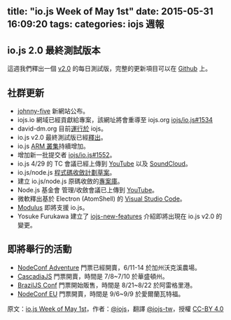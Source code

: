 title: "io.js Week of May 1st"
date: 2015-05-31 16:09:20
tags:
categories: iojs 週報
---


## io.js 2.0 最終測試版本

這週我們釋出一個 [v2.0](https://iojs.org/download/nightly/v2.0.0-nightly20150501b4ad5d7050/) 的每日測試版，完整的更新項目可以在 [Github](https://github.com/iojs/io.js/blob/v1.x/CHANGELOG.md) 上。

## 社群更新

* [johnny-five](http://johnny-five.io/) 新網站公布。
* iojs.io 網域已經貢獻給專案，該網址將會重導至 iojs.org [iojs/io.js#1534](https://github.com/iojs/io.js/issues/1534)
* david-dm.org 目前[運行於](https://twitter.com/_alanshaw/status/592855646124531713) iojs。
* io.js v2.0 最終測試版已經[釋出](https://iojs.org/download/nightly/v2.0.0-nightly20150501b4ad5d7050/)。
* io.js [ARM 叢集](https://twitter.com/rvagg/status/593226114992087041)持續增加。
* 增加新一批提交者 [iojs/io.js#1552](https://github.com/iojs/io.js/issues/1552)。
* io.js 4/29 的 TC 會議已經上傳到 [YouTube](https://www.youtube.com/watch?v=-e675TT4WEA) 以及
[SoundCloud](https://twitter.com/dotproto/status/594145574204510208)。
* io.js/node.js [程式碼收斂計劃草案](https://github.com/jasnell/dev-policy/blob/master/convergence.md)。
* 建立 io.js/node.js 原碼收斂的[專案庫](https://github.com/jasnell/node.js-convergence)。
* Node.js 基金會 管理/收斂會議已上傳到 [YouTube](https://www.youtube.com/watch?v=u9h0s3YtNAU)。
* 微軟釋出基於 Electron (AtomShell) 的 [Visual Studio Code](https://code.visualstudio.com/)。
* [Modulus](http://blog.modulus.io/upcoming-updates-for-nodejs-applications) 即將支援 io.js。
* Yosuke Furukawa 建立了 [iojs-new-features](https://github.com/yosuke-furukawa/iojs-new-features) 介紹即將出現在 io.js v2.0 的變更。

## 即將舉行的活動

* [NodeConf Adventure](http://nodeconf.com/) 門票已經開賣，6/11-14 於加州沃克溪農場。
* [CascadiaJS](http://2015.cascadiajs.com/) 門票開賣，時間是 7/8~7/10 於華盛頓州。
* [BrazilJS Conf](http://braziljs.com.br/) 門票開始販售，時間是 8/21~8/22 於阿雷格里港。
* [NodeConf EU](http://nodeconf.eu/) 門票開賣，時間是 9/6~9/9 於愛爾蘭瓦特福。


原文：[io.js Week of May 1st](https://medium.com/node-js-javascript/io-js-week-of-may-1st-362e01678d48)，作者：[@iojs](https://medium.com/@iojs)，翻譯 [@iojs-tw](https://github.com/iojs/iojs-tw)，授權 [CC-BY 4.0](https://creativecommons.org/licenses/by/4.0/deed.zh_TW)
